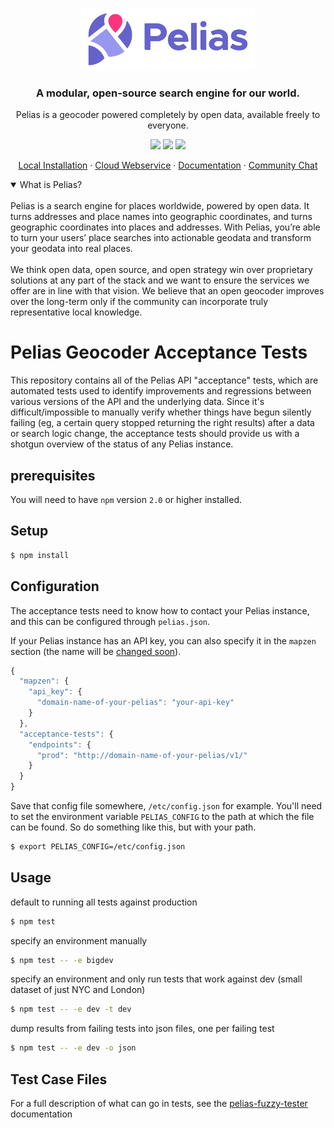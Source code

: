 <p align="center">
  <img height="100" src="https://raw.githubusercontent.com/pelias/design/master/logo/pelias_github/Github_markdown_hero.png">
</p>
<h3 align="center">A modular, open-source search engine for our world.</h3>
<p align="center">Pelias is a geocoder powered completely by open data, available freely to everyone.</p>
<p align="center">
<a href="https://en.wikipedia.org/wiki/MIT_License"><img src="https://img.shields.io/github/license/pelias/api?style=flat&color=orange" /></a>
<a href="https://hub.docker.com/u/pelias"><img src="https://img.shields.io/docker/pulls/pelias/api?style=flat&color=informational" /></a>
<a href="https://gitter.im/pelias/pelias"><img src="https://img.shields.io/gitter/room/pelias/pelias?style=flat&color=yellow" /></a>
</p>
<p align="center">
	<a href="https://github.com/pelias/docker">Local Installation</a> ·
        <a href="https://geocode.earth">Cloud Webservice</a> ·
	<a href="https://github.com/pelias/documentation">Documentation</a> ·
	<a href="https://gitter.im/pelias/pelias">Community Chat</a>
</p>
<details open>
<summary>What is Pelias?</summary>
<br />
Pelias is a search engine for places worldwide, powered by open data. It turns addresses and place names into geographic coordinates, and turns geographic coordinates into places and addresses. With Pelias, you’re able to turn your users’ place searches into actionable geodata and transform your geodata into real places.
<br /><br />
We think open data, open source, and open strategy win over proprietary solutions at any part of the stack and we want to ensure the services we offer are in line with that vision. We believe that an open geocoder improves over the long-term only if the community can incorporate truly representative local knowledge.
</details>

# Pelias Geocoder Acceptance Tests

This repository contains all of the Pelias API "acceptance" tests, which are automated tests used to identify
improvements and regressions between various versions of the API and the underlying data. Since it's
difficult/impossible to manually verify whether things have begun silently failing (eg, a certain query stopped
returning the right results) after a data or search logic change, the acceptance tests should provide us with a
shotgun overview of the status of any Pelias instance.

## prerequisites

You will need to have `npm` version `2.0` or higher installed.

## Setup

```bash
$ npm install
```

## Configuration

The acceptance tests need to know how to contact your Pelias instance, and this can be configured through `pelias.json`.

If your Pelias instance has an API key, you can also specify it in the `mapzen`
section (the name will be [changed soon](https://github.com/pelias/acceptance-tests/issues/465)).

```javascript
{
  "mapzen": {
    "api_key": {
      "domain-name-of-your-pelias": "your-api-key"
    }
  },
  "acceptance-tests": {
    "endpoints": {
      "prod": "http://domain-name-of-your-pelias/v1/"
    }
  }
}
```

Save that config file somewhere, `/etc/config.json` for example. You'll need to
set the environment variable `PELIAS_CONFIG` to the path at which the file can
be found. So do something like this, but with your path.

```bash
$ export PELIAS_CONFIG=/etc/config.json
```

## Usage

default to running all tests against production

```bash
$ npm test
```

specify an environment manually
```bash
$ npm test -- -e bigdev
```

specify an environment and only run tests that work against dev (small dataset of just NYC and London)

```bash
$ npm test -- -e dev -t dev
```

dump results from failing tests into json files, one per failing test

```bash
$ npm test -- -e dev -o json
```


## Test Case Files

For a full description of what can go in tests, see the
[pelias-fuzzy-tester](https://github.com/pelias/fuzzy-tester) documentation
